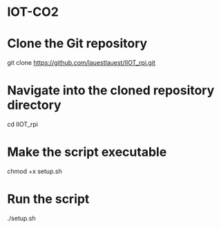 IOT-CO2
=======

# Clone the Git repository
git clone https://github.com/lauestlauest/IIOT_rpi.git

# Navigate into the cloned repository directory
cd IIOT_rpi

# Make the script executable
chmod +x setup.sh

# Run the script
./setup.sh